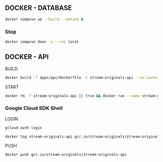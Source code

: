 ## DOCKER - DATABASE

```bash
docker compose up --build --detach &
```

### Stop

```bash
docker compose down -v --rmi local
```


## DOCKER - API

BUILD
```bash
docker build -f apps/api/Dockerfile -t stream-originals-api --no-cache --platform=linux/amd64 . 
```

START
```bash
docker rm -f stream-originals-api || true && docker run --name stream-originals-api -p 8080:8080 stream-originals-api
```

### Google Cloud SDK Shell

LOGIN
```bash
gcloud auth login
```

```bash
docker tag stream-originals-api gcr.io/stream-originals/stream-originals-api
```

PUSH
```bash
docker push gcr.io/stream-originals/stream-originals-api
```